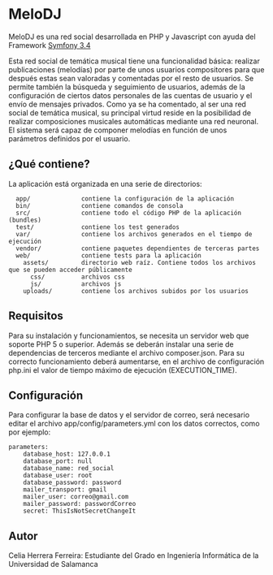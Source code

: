 MeloDJ
======


MeloDJ es una red social desarrollada en PHP y Javascript con ayuda del Framework [Symfony 3.4](https://symfony.com/)

Esta red social de temática musical tiene una funcionalidad básica: realizar publicaciones (melodías) por parte de unos
usuarios compositores para que después estas sean valoradas y comentadas por el resto de usuarios. Se permite también
la búsqueda y seguimiento de usuarios, además de la configuración de ciertos datos personales de las cuentas de usuario
y el envío de mensajes privados. Como ya se ha comentado, al ser una red social de temática musical, su principal virtud
reside en la posibilidad de realizar composiciones musicales automáticas mediante una red neuronal. El sistema será capaz
de componer melodías en función de unos parámetros definidos por el usuario.


¿Qué contiene?
--------------

La aplicación está organizada en una serie de directorios:

      app/              contiene la configuración de la aplicación
      bin/              contiene comandos de consola
      src/              contiene todo el código PHP de la aplicación (bundles)
      test/             contiene los test generados
      var/              contiene los archivos generados en el tiempo de ejecución
      vendor/           contiene paquetes dependientes de terceras partes
      web/              contiene tests para la aplicación
        assets/         directorio web raíz. Contiene todos los archivos que se pueden acceder públicamente
          css/          archivos css
          js/           archivos js
        uploads/        contiene los archivos subidos por los usuarios


Requisitos
----------

Para su instalación y funcionamientos, se necesita un servidor web que soporte PHP 5 o superior. Además se deberán instalar una
serie de dependencias de terceros mediante el archivo composer.json. Para su correcto funcionamiento deberá aumentarse, en el archivo de configuración php.ini el valor de tiempo máximo de ejecución (EXECUTION_TIME).


Configuración
-------------

Para configurar la base de datos y el servidor de correo, será necesario editar el archivo app/config/parameters.yml con los 
datos correctos, como por ejemplo:

    parameters:
        database_host: 127.0.0.1
        database_port: null
        database_name: red_social
        database_user: root
        database_password: password
        mailer_transport: gmail
        mailer_user: correo@gmail.com
        mailer_password: passwordCorreo
        secret: ThisIsNotSecretChangeIt

Autor
-----

Celia Herrera Ferreira:
Estudiante del Grado en Ingeniería Informática de la Universidad de Salamanca
